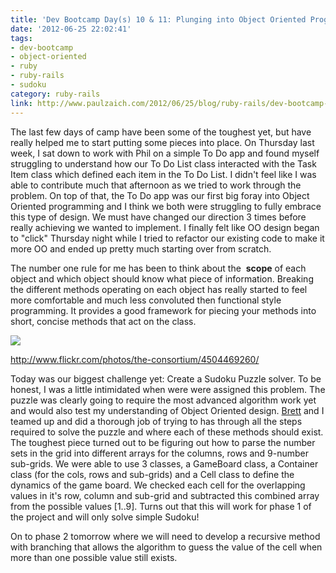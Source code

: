 ```yaml
---
title: 'Dev Bootcamp Day(s) 10 & 11: Plunging into Object Oriented Programming'
date: '2012-06-25 22:02:41'
tags:
- dev-bootcamp
- object-oriented
- ruby
- ruby-rails
- sudoku
category: ruby-rails
link: http://www.paulzaich.com/2012/06/25/blog/ruby-rails/dev-bootcamp-days-10-11-plunging-object-oriented-programming/
---
```


The last few days of camp have been some of the toughest yet, but have really helped me to start putting some pieces into place. On Thursday last week, I sat down to work with Phil on a simple To Do app and found myself struggling to understand how our To Do List class interacted with the Task Item class which defined each item in the To Do List. I didn't feel like I was able to contribute much that afternoon as we tried to work through the problem. On top of that, the To Do app was our first big foray into Object Oriented programming and I think we both were struggling to fully embrace this type of design. We must have changed our direction 3 times before really achieving we wanted to implement. I finally felt like OO design began to "click" Thursday night while I tried to refactor our existing code to make it more OO and ended up pretty much starting over from scratch.

The number one rule for me has been to think about the 
**scope**
 of each object and which object should know what piece of information. Breaking the different methods operating on each object has really started to feel more comfortable and much less convoluted then functional style programming. It provides a good framework for piecing your methods into short, concise methods that act on the class.

![](https://c1.staticflickr.com/5/4055/4504469260_43ea697e9d_b.jpg)

http://www.flickr.com/photos/the-consortium/4504469260/

Today was our biggest challenge yet: Create a Sudoku Puzzle solver. To be honest, I was a little intimidated when were were assigned this problem. The puzzle was clearly going to require the most advanced algorithm work yet and would also test my understanding of Object Oriented design.
[Brett](http://brettcamarda.com/) and I teamed up and did a thorough job of trying to has through all the steps required to solve the puzzle and where each of these methods should exist. The toughest piece turned out to be figuring out how to parse the number sets in the grid into different arrays for the columns, rows and 9-number sub-grids. We were able to use 3 classes, a GameBoard class, a Container class (for the cols, rows and sub-grids) and a Cell class to define the dynamics of the game board. We checked each cell for the overlapping values in it's row, column and sub-grid and subtracted this combined array from the possible values [1..9]. Turns out that this will work for phase 1 of the project and will only solve simple Sudoku!

On to phase 2 tomorrow where we will need to develop a recursive method with branching that allows the algorithm to guess the value of the cell when more than one possible value still exists.
